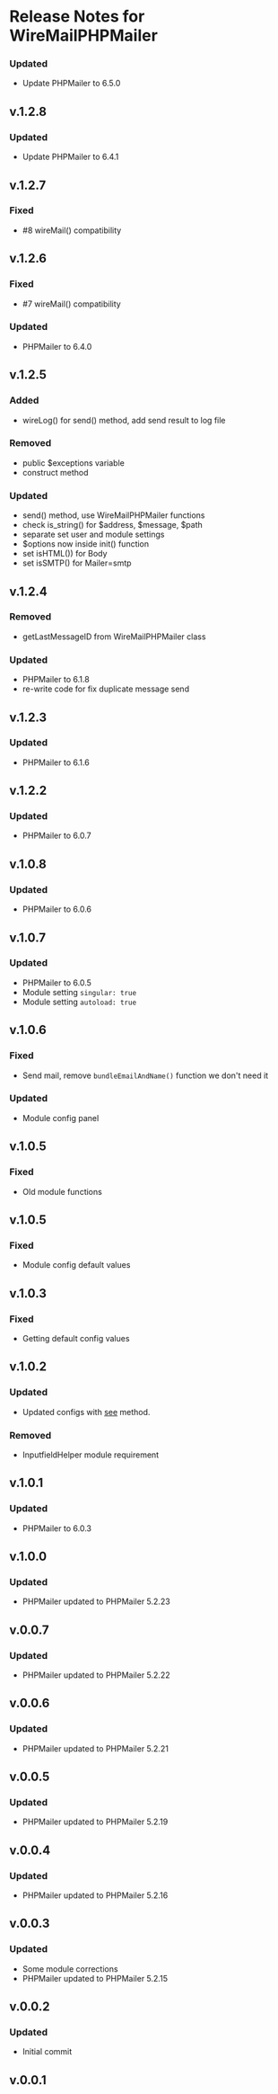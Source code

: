 # Release Notes for WireMailPHPMailer

### Updated

- Update PHPMailer to 6.5.0

## v.1.2.8

### Updated

- Update PHPMailer to 6.4.1

## v.1.2.7

### Fixed

- #8 wireMail() compatibility

## v.1.2.6

### Fixed

- #7 wireMail() compatibility

### Updated

- PHPMailer to 6.4.0

## v.1.2.5

### Added

- wireLog() for send() method, add send result to log file

### Removed

- public $exceptions variable
- construct method

### Updated

- send() method, use WireMailPHPMailer functions
- check is_string() for $address, $message, $path
- separate set user and module settings
- $options now inside init() function
- set isHTML()) for Body
- set isSMTP() for Mailer=smtp

## v.1.2.4

### Removed

- getLastMessageID from WireMailPHPMailer class

### Updated

- PHPMailer to 6.1.8
- re-write code for fix duplicate message send

## v.1.2.3

### Updated

- PHPMailer to 6.1.6

## v.1.2.2

### Updated

- PHPMailer to 6.0.7

## v.1.0.8

### Updated

- PHPMailer to 6.0.6

## v.1.0.7

### Updated

- PHPMailer to 6.0.5
- Module setting `singular: true`
- Module setting `autoload: true`

## v.1.0.6

### Fixed

- Send mail, remove `bundleEmailAndName()` function we don't need it

### Updated

- Module config panel

## v.1.0.5

### Fixed

- Old module functions

## v.1.0.5

### Fixed

- Module config default values

## v.1.0.3

### Fixed

- Getting default config values

## v.1.0.2

### Updated

- Updated configs with [see](https://processwire.com/blog/posts/new-module-configuration-options/#using-an-array-to-define-module-configuration) method.

### Removed

- InputfieldHelper module requirement

## v.1.0.1

### Updated

- PHPMailer to 6.0.3

## v.1.0.0

### Updated

- PHPMailer updated to PHPMailer 5.2.23

## v.0.0.7

### Updated

- PHPMailer updated to PHPMailer 5.2.22

## v.0.0.6

### Updated

- PHPMailer updated to PHPMailer 5.2.21

## v.0.0.5

### Updated

- PHPMailer updated to PHPMailer 5.2.19

## v.0.0.4

### Updated

- PHPMailer updated to PHPMailer 5.2.16

## v.0.0.3

### Updated

- Some module corrections
- PHPMailer updated to PHPMailer 5.2.15

## v.0.0.2

### Updated

- Initial commit

## v.0.0.1
